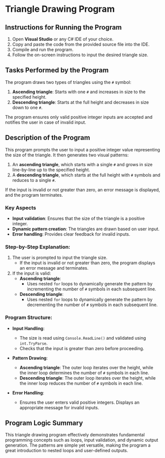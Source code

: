 # Triangle Drawing Program

## Instructions for Running the Program

1. Open **Visual Studio** or any C# IDE of your choice.
2. Copy and paste the code from the provided source file into the IDE.
3. Compile and run the program.
4. Follow the on-screen instructions to input the desired triangle size.

## Tasks Performed by the Program

The program draws two types of triangles using the `#` symbol:
1. **Ascending triangle**: Starts with one `#` and increases in size to the specified height.
2. **Descending triangle**: Starts at the full height and decreases in size down to one `#`.

The program ensures only valid positive integer inputs are accepted and notifies the user in case of invalid input.

## Description of the Program

This program prompts the user to input a positive integer value representing the size of the triangle. It then generates two visual patterns:

1. An **ascending triangle**, which starts with a single `#` and grows in size line-by-line up to the specified height.
2. A **descending triangle**, which starts at the full height with `#` symbols and reduces to a single `#`.

If the input is invalid or not greater than zero, an error message is displayed, and the program terminates.

### Key Aspects

- **Input validation**: Ensures that the size of the triangle is a positive integer.
- **Dynamic pattern creation**: The triangles are drawn based on user input.
- **Error handling**: Provides clear feedback for invalid inputs.


### Step-by-Step Explanation:

1. The user is prompted to input the triangle size.
   - If the input is invalid or not greater than zero, the program displays an error message and terminates.
2. If the input is valid:
   - **Ascending triangle**:
     - Uses nested `for` loops to dynamically generate the pattern by incrementing the number of `#` symbols in each subsequent line.
   - **Descending triangle**:
     - Uses nested `for` loops to dynamically generate the pattern by decrementing the number of `#` symbols in each subsequent line.

### Program Structure:

- **Input Handling**:
  - The size is read using `Console.ReadLine()` and validated using `int.TryParse`.
  - Checks that the input is greater than zero before proceeding.

- **Pattern Drawing**:
  - **Ascending triangle**: The outer loop iterates over the height, while the inner loop determines the number of `#` symbols in each line.
  - **Descending triangle**: The outer loop iterates over the height, while the inner loop reduces the number of `#` symbols in each line.

- **Error Handling**:
  - Ensures the user enters valid positive integers. Displays an appropriate message for invalid inputs.

## Program Logic Summary

This triangle drawing program effectively demonstrates fundamental programming concepts such as loops, input validation, and dynamic output generation. The patterns are simple yet versatile, making the program a great introduction to nested loops and user-defined outputs.
